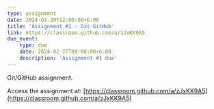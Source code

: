 ```yaml
---
type: assignment
date: 2024-02-20T12:00:00+6:00
title: 'Assignment #1 - Git-GitHub'
link: https://classroom.github.com/a/zJxKK9A5
due_event:
    type: due
    date: 2024-02-27T09:00:00+6:00
    description: 'Assignment #1 due'
---
```

Git/GitHub assignment.

Access the assignment at: [https://classroom.github.com/a/zJxKK9A5](https://classroom.github.com/a/zJxKK9A5)

